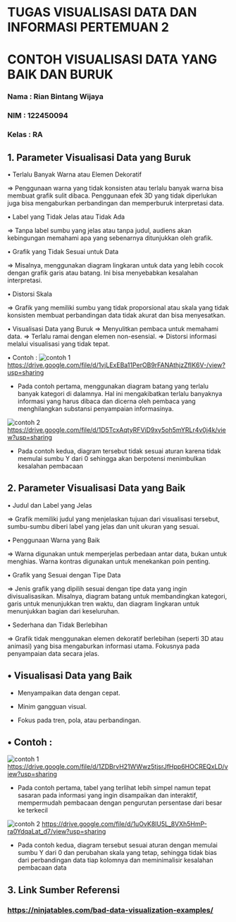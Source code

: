 ﻿#  TUGAS VISUALISASI DATA DAN INFORMASI PERTEMUAN 2

#  CONTOH VISUALISASI DATA YANG BAIK DAN BURUK

  

###  Nama : Rian Bintang Wijaya

###  NIM : 122450094

###  Kelas : RA

  

##  1. Parameter Visualisasi Data yang Buruk

• Terlalu Banyak Warna atau Elemen Dekoratif

=> Penggunaan warna yang tidak konsisten atau terlalu banyak warna bisa membuat grafik sulit dibaca. Penggunaan efek 3D yang tidak diperlukan juga bisa mengaburkan perbandingan dan memperburuk interpretasi data.

• Label yang Tidak Jelas atau Tidak Ada

=> Tanpa label sumbu yang jelas atau tanpa judul, audiens akan kebingungan memahami apa yang sebenarnya ditunjukkan oleh grafik.

• Grafik yang Tidak Sesuai untuk Data

=> Misalnya, menggunakan diagram lingkaran untuk data yang lebih cocok dengan grafik garis atau batang. Ini bisa menyebabkan kesalahan interpretasi.

• Distorsi Skala

=> Grafik yang memiliki sumbu yang tidak proporsional atau skala yang tidak konsisten membuat perbandingan data tidak akurat dan bisa menyesatkan.

  

• Visualisasi Data yang Buruk
=> Menyulitkan pembaca untuk memahami data.
=> Terlalu ramai dengan elemen non-esensial.
=> Distorsi informasi melalui visualisasi yang tidak tepat.

 
• Contoh :
![contoh 1](https://drive.google.com/file/d/1vjLExEBa11PerOB9rFANAthjzZfIK6V-/view?usp=sharing)
https://drive.google.com/file/d/1vjLExEBa11PerOB9rFANAthjzZfIK6V-/view?usp=sharing
- Pada contoh pertama, menggunakan diagram batang yang terlalu banyak kategori di dalamnya. Hal ini mengakibatkan terlalu banyaknya informasi yang harus dibaca dan dicerna oleh pembaca yang menghilangkan substansi penyampaian informasinya.

![contoh 2](https://drive.google.com/file/d/1D5TcxAqtyRFViD9xy5oh5mYRLr4v0j4k/view?usp=sharing)
https://drive.google.com/file/d/1D5TcxAqtyRFViD9xy5oh5mYRLr4v0j4k/view?usp=sharing
- Pada contoh kedua, diagram tersebut tidak sesuai aturan karena tidak memulai sumbu Y dari 0 sehingga akan berpotensi menimbulkan kesalahan pembacaan


##  2. Parameter Visualisasi Data yang Baik

• Judul dan Label yang Jelas

=> Grafik memiliki judul yang menjelaskan tujuan dari visualisasi tersebut, sumbu-sumbu diberi label yang jelas dan unit ukuran yang sesuai.

  

• Penggunaan Warna yang Baik

=> Warna digunakan untuk memperjelas perbedaan antar data, bukan untuk menghias. Warna kontras digunakan untuk menekankan poin penting.

  

• Grafik yang Sesuai dengan Tipe Data

=> Jenis grafik yang dipilih sesuai dengan tipe data yang ingin divisualisasikan. Misalnya, diagram batang untuk membandingkan kategori, garis untuk menunjukkan tren waktu, dan diagram lingkaran untuk menunjukkan bagian dari keseluruhan.

  

• Sederhana dan Tidak Berlebihan

=> Grafik tidak menggunakan elemen dekoratif berlebihan (seperti 3D atau animasi) yang bisa mengaburkan informasi utama. Fokusnya pada penyampaian data secara jelas.

  

##  • Visualisasi Data yang Baik

- Menyampaikan data dengan cepat.

- Minim gangguan visual.

- Fokus pada tren, pola, atau perbandingan.

  

##  • Contoh :
![contoh 1](https://drive.google.com/file/d/1ZDBrvH21WWwz5tjsrJfHpp6HOCREQxLD/view?usp=sharing)
https://drive.google.com/file/d/1ZDBrvH21WWwz5tjsrJfHpp6HOCREQxLD/view?usp=sharing
- Pada contoh pertama, tabel yang terlihat lebih simpel namun tepat sasaran pada informasi yang ingin disampaikan dan interaktif, mempermudah pembacaan dengan pengurutan persentase dari besar ke terkecil

![contoh 2](https://drive.google.com/file/d/1uOvK8lU5L_8VXh5HmP-ra0YdqaLat_d7/view?usp=sharing)
https://drive.google.com/file/d/1uOvK8lU5L_8VXh5HmP-ra0YdqaLat_d7/view?usp=sharing

- Pada contoh kedua, diagram tersebut sesuai aturan dengan memulai sumbu Y dari 0 dan perubahan skala yang tetap, sehingga tidak bias dari perbandingan data tiap kolomnya dan meminimalisir kesalahan pembacaan data

##  3. Link Sumber Referensi

###  https://ninjatables.com/bad-data-visualization-examples/
